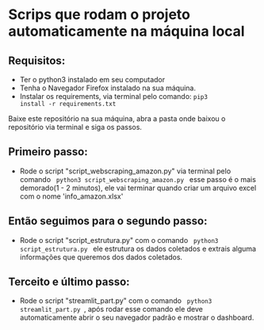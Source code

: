  
# Scrips que rodam o projeto automaticamente na máquina local </h1>

## Requisitos: 
- Ter o python3 instalado em seu computador  
- Tenha o Navegador Firefox instalado na sua máquina.  
- Instalar os requirements, via terminal pelo comando: <code>pip3 install -r requirements.txt </code>  

 Baixe este repositório na sua máquina, abra a pasta onde baixou o repositório via terminal e siga os passos.
## Primeiro passo: 
- Rode o script "script_webscraping_amazon.py" via terminal pelo comando <code> python3 script_webscraping_amazon.py </code>
esse passo é o mais demorado(1 - 2 minutos), ele vai terminar quando criar um arquivo excel com o nome 'info_amazon.xlsx'
 
## Então seguimos para o segundo passo:
- Rode o script "script_estrutura.py" com o comando <code> python3 script_estrutura.py </code> ele estrutura os dados coletados e extrais alguma informações que queremos dos dados coletados.
 
## Terceito e último passo:
- Rode o script "streamlit_part.py" com o comando <code> python3 streamlit_part.py </code>, após rodar esse comando ele deve automaticamente abrir o seu navegador padrão e mostrar o dashboard.

